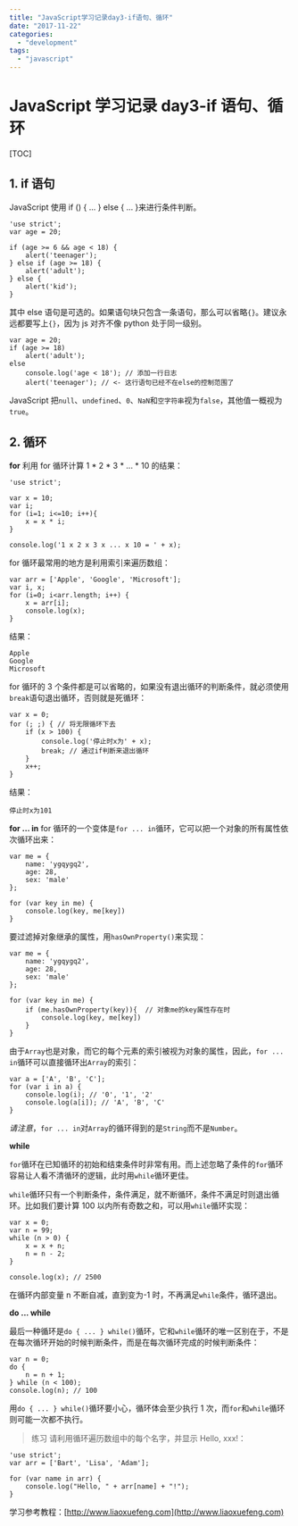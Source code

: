```yaml
---
title: "JavaScript学习记录day3-if语句、循环"
date: "2017-11-22"
categories:
  - "development"
tags:
  - "javascript"
---
```


# JavaScript 学习记录 day3-if 语句、循环

\[TOC\]

## 1\. if 语句

JavaScript 使用 if () { ... } else { ... }来进行条件判断。

```
'use strict';
var age = 20;

if (age >= 6 && age < 18) {
    alert('teenager');
} else if (age >= 18) {
    alert('adult');
} else {
    alert('kid');
}
```

其中 else 语句是可选的。如果语句块只包含一条语句，那么可以省略`{}`。建议永远都要写上`{}`，因为 js 对齐不像 python 处于同一级别。

```
var age = 20;
if (age >= 18)
    alert('adult');
else
    console.log('age < 18'); // 添加一行日志
    alert('teenager'); // <- 这行语句已经不在else的控制范围了
```

JavaScript 把`null`、`undefined`、`0`、`NaN`和`空字符串`视为`false`，其他值一概视为`true`。

## 2\. 循环

**for** 利用 for 循环计算 1 \* 2 \* 3 \* ... \* 10 的结果：

```
'use strict';

var x = 10;
var i;
for (i=1; i<=10; i++){
    x = x * i;
}

console.log('1 x 2 x 3 x ... x 10 = ' + x);
```

for 循环最常用的地方是利用索引来遍历数组：

```
var arr = ['Apple', 'Google', 'Microsoft'];
var i, x;
for (i=0; i<arr.length; i++) {
    x = arr[i];
    console.log(x);
}
```

结果：

```
Apple
Google
Microsoft
```

for 循环的 3 个条件都是可以省略的，如果没有退出循环的判断条件，就必须使用`break`语句退出循环，否则就是死循环：

```
var x = 0;
for (; ;) { // 将无限循环下去
    if (x > 100) {
        console.log('停止时x为' + x);
        break; // 通过if判断来退出循环
    }
    x++;
}
```

结果：

```
停止时x为101
```

**for ... in** for 循环的一个变体是`for ... in`循环，它可以把一个对象的所有属性依次循环出来：

```
var me = {
    name: 'ygqygq2',
    age: 28,
    sex: 'male'
};

for (var key in me) {
    console.log(key, me[key])
}
```

要过滤掉对象继承的属性，用`hasOwnProperty()`来实现：

```
var me = {
    name: 'ygqygq2',
    age: 28,
    sex: 'male'
};

for (var key in me) {
    if (me.hasOwnProperty(key)){  // 对象me的key属性存在时
        console.log(key, me[key])
    }
}
```

由于`Array`也是对象，而它的每个元素的索引被视为对象的属性，因此，`for ... in`循环可以直接循环出`Array`的索引：

```
var a = ['A', 'B', 'C'];
for (var i in a) {
    console.log(i); // '0', '1', '2'
    console.log(a[i]); // 'A', 'B', 'C'
}
```

_请注意_，`for ... in`对`Array`的循环得到的是`String`而不是`Number`。

**while**

`for`循环在已知循环的初始和结束条件时非常有用。而上述忽略了条件的`for`循环容易让人看不清循环的逻辑，此时用`while`循环更佳。

`while`循环只有一个判断条件，条件满足，就不断循环，条件不满足时则退出循环。比如我们要计算 100 以内所有奇数之和，可以用`while`循环实现：

```
var x = 0;
var n = 99;
while (n > 0) {
    x = x + n;
    n = n - 2;
}

console.log(x); // 2500
```

在循环内部变量 n 不断自减，直到变为-1 时，不再满足`while`条件，循环退出。

**do ... while**

最后一种循环是`do { ... } while()`循环，它和`while`循环的唯一区别在于，不是在每次循环开始的时候判断条件，而是在每次循环完成的时候判断条件：

```
var n = 0;
do {
    n = n + 1;
} while (n < 100);
console.log(n); // 100
```

用`do { ... } while()`循环要小心，循环体会至少执行 1 次，而`for`和`while`循环则可能一次都不执行。

> 练习 请利用循环遍历数组中的每个名字，并显示 Hello, xxx!：

```
'use strict';
var arr = ['Bart', 'Lisa', 'Adam'];

for (var name in arr) {
    console.log("Hello, " + arr[name] + "!");
}
```

学习参考教程：[http://www.liaoxuefeng.com](http://www.liaoxuefeng.com)
